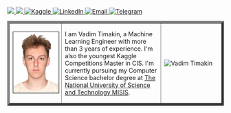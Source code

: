 <p> 
  <a href="https://drive.google.com/file/d/1shfIus5tIuOwhkr3HvGFH0Pirh7I9Gui/view"> <img src="https://img.shields.io/badge/-CV-yellow?style=plastic" height="25px"> </a>
  <a href="https://github.com/t0efL/t0efL/blob/master/projects_guide.md"> <img src="https://img.shields.io/badge/-Projects-green?style=plastic" height="25px"> </a>
  <a href="https://www.kaggle.com/vadimtimakin"> <img src="https://img.shields.io/badge/Kaggle-20BEFF?style=for-the-badge&logo=Kaggle&logoColor=white" height="25px" alt="Kaggle">
   <a href="https://www.linkedin.com/in/toefl/"><img src="https://img.shields.io/badge/linkedin-006CAC.svg?&style=plastic&logo=linkedin&logoColor=white" height="25px" alt="LinkedIn"> </a>
    <a href="mailto:vad.timakin@yandex.ru"> <img src="https://img.shields.io/badge/gmail-%23D14836.svg?&style=plastic&logo=gmail&logoColor=white" height="25px" alt="Email">
  <a href="https://t.me/t0efL"><img src="https://img.shields.io/badge/Telegram-2CA5E0?style=for-the-badge&logo=telegram&logoColor=white" alt="Telegram" height="25px"> </a>
</p> 
  
<table border="5" cellspacing="15" cellpadding="0">
<tbody>
  <tr>
    <td width="175">
        <a href="https://github.com/t0efL/t0efL/blob/master/photo.jpg"><img alt="Vadim Timakin" src="https://github.com/t0efL/t0efL/blob/master/photo.jpg" width="160" border="1"></a>
    </td>
    <td width="300">
    <p> 
        I am Vadim Timakin, a Machine Learning Engineer with more than 3 years of experience. I'm also the youngest Kaggle Competitions Master in CIS. 
        I'm currently pursuing my Computer Science bachelor degree at <a href="https://en.misis.ru/">The National University of Science and Technology MISIS</a>.
    </p>
    </td>
    <td width="175">
        <p align="left"> <img src="https://road-to-kaggle-grandmaster.vercel.app/api/badges/vadimtimakin/competition" alt="Vadim Timakin" /> </p>
    </td>
   </tr>
</tbody>
</table>
